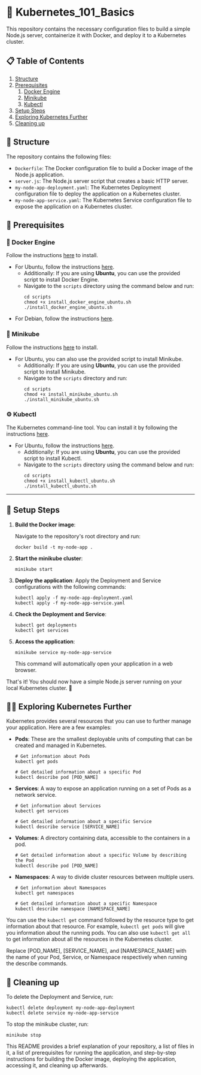 # 🚀 Kubernetes_101_Basics
This repository contains the necessary configuration files to build a simple Node.js server, containerize it with Docker, and deploy it to a Kubernetes cluster.

## 📋 Table of Contents

1. [Structure](#structure)
2. [Prerequisites](#prerequisites)
    1. [Docker Engine](#docker-engine)
    2. [Minikube](#minikube)
    3. [Kubectl](#kubectl)
3. [Setup Steps](#setup-steps)
4. [Exploring Kubernetes Further](#exploring-kubernetes-further)
5. [Cleaning up](#cleaning-up)

<a name="structure"></a>
## 📂 Structure

The repository contains the following files:

- `Dockerfile`: The Docker configuration file to build a Docker image of the Node.js application.
- `server.js`: The Node.js server script that creates a basic HTTP server.
- `my-node-app-deployment.yaml`: The Kubernetes Deployment configuration file to deploy the application on a Kubernetes cluster.
- `my-node-app-service.yaml`: The Kubernetes Service configuration file to expose the application on a Kubernetes cluster.

<a name="prerequisites"></a>
## 📌 Prerequisites
<a name="docker-engine"></a>
### 🐳 Docker Engine
Follow the instructions [here](https://docs.docker.com/engine/install/) to install.
   - For Ubuntu, follow the instructions [here](https://docs.docker.com/engine/install/ubuntu/).
      - Additionally: If you are using **Ubuntu**, you can use the provided script to install Docker Engine.
      - Navigate to the `scripts` directory using the command below and run:
         ```
         cd scripts
         chmod +x install_docker_engine_ubuntu.sh
         ./install_docker_engine_ubuntu.sh
         ```
   - For Debian, follow the instructions [here](https://docs.docker.com/engine/install/debian/).
<a name="minikube"></a>
### 🚜 Minikube
Follow the instructions [here](https://minikube.sigs.k8s.io/docs/start/) to install.
   - For Ubuntu, you can also use the provided script to install Minikube.
      - Additionally: If you are using **Ubuntu**, you can use the provided script to install Minikube.
      - Navigate to the `scripts` directory and run:
         ```shell
         cd scripts
         chmod +x install_minikube_ubuntu.sh
         ./install_minikube_ubuntu.sh
         ```
<a name="kubectl"></a>
### ⚙️ Kubectl
The Kubernetes command-line tool. You can install it by following the instructions [here](https://kubernetes.io/docs/tasks/tools/).
   - For Ubuntu, follow the instructions [here](https://kubernetes.io/docs/tasks/tools/install-kubectl-linux/).
      - Additionally: If you are using **Ubuntu**, you can use the provided script to install Kubectl.
      - Navigate to the `scripts` directory using the command below and run:
         ```
         cd scripts
         chmod +x install_kubectl_ubuntu.sh
         ./install_kubectl_ubuntu.sh
         ```
---
<a name="setup-steps"></a>
## 🚀 Setup Steps

1. **Build the Docker image**:

   Navigate to the repository's root directory and run:

   ```shell
   docker build -t my-node-app .
   ```
   
2. **Start the minikube cluster**:
    ```
    minikube start
    ```
3. **Deploy the application**:
    Apply the Deployment and Service configurations with the following commands:
    ```
    kubectl apply -f my-node-app-deployment.yaml
    kubectl apply -f my-node-app-service.yaml
    ```
4. **Check the Deployment and Service**:
    ```
    kubectl get deployments
    kubectl get services
    ```
5. **Access the application**:
    ```
    minikube service my-node-app-service
    ```
   This command will automatically open your application in a web browser.

That's it! You should now have a simple Node.js server running on your local Kubernetes cluster. 👏

<a name="exploring-kubernetes-further"></a>
## 🕵️‍♀️ Exploring Kubernetes Further

Kubernetes provides several resources that you can use to further manage your application. Here are a few examples:

- **Pods**: These are the smallest deployable units of computing that can be created and managed in Kubernetes.
    ```shell
    # Get information about Pods
    kubectl get pods

    # Get detailed information about a specific Pod
    kubectl describe pod [POD_NAME]
    ```
    
- **Services**: A way to expose an application running on a set of Pods as a network service.
    ```shell
    # Get information about Services
    kubectl get services

    # Get detailed information about a specific Service
    kubectl describe service [SERVICE_NAME]
    ```
    
- **Volumes**: A directory containing data, accessible to the containers in a pod.
    ```shell
    # Get detailed information about a specific Volume by describing the Pod
    kubectl describe pod [POD_NAME]
    ```
    
- **Namespaces**: A way to divide cluster resources between multiple users.
    ```shell
    # Get information about Namespaces
    kubectl get namespaces

    # Get detailed information about a specific Namespace
    kubectl describe namespace [NAMESPACE_NAME]
    ```
You can use the `kubectl get` command followed by the resource type to get information about that resource. For example, `kubectl get pods` will give you information about the running pods. You can also use `kubectl get all` to get information about all the resources in the Kubernetes cluster.

Replace [POD_NAME], [SERVICE_NAME], and [NAMESPACE_NAME] with the name of your Pod, Service, or Namespace respectively when running the describe commands.
<a name="cleaning-up"></a>
## 🧹 Cleaning up
To delete the Deployment and Service, run:
```
kubectl delete deployment my-node-app-deployment
kubectl delete service my-node-app-service
```
To stop the minikube cluster, run:
```
minikube stop
```

This README provides a brief explanation of your repository, a list of files in it, a list of prerequisites for running the application, and step-by-step instructions for building the Docker image, deploying the application, accessing it, and cleaning up afterwards.
